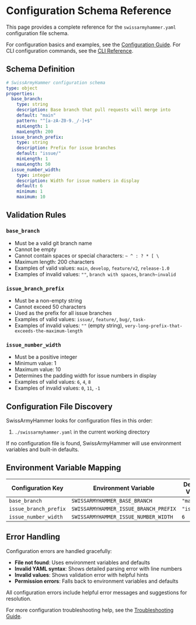 # Configuration Schema Reference

This page provides a complete reference for the `swissarmyhammer.yaml` configuration file schema.

For configuration basics and examples, see the [Configuration Guide](configuration.md). For CLI configuration commands, see the [CLI Reference](cli-reference.md#configuration-commands).

## Schema Definition

```yaml
# SwissArmyHammer configuration schema
type: object
properties:
  base_branch:
    type: string
    description: Base branch that pull requests will merge into
    default: "main"
    pattern: "^[a-zA-Z0-9._/-]+$"
    minLength: 1
    maxLength: 200
  issue_branch_prefix:
    type: string
    description: Prefix for issue branches
    default: "issue/"
    minLength: 1
    maxLength: 50
  issue_number_width:
    type: integer
    description: Width for issue numbers in display
    default: 6
    minimum: 1
    maximum: 10
```

## Validation Rules

### `base_branch`
- Must be a valid git branch name
- Cannot be empty
- Cannot contain spaces or special characters: `~ ^ : ? * [ \`
- Maximum length: 200 characters
- Examples of valid values: `main`, `develop`, `feature/v2`, `release-1.0`
- Examples of invalid values: `""`, `branch with spaces`, `branch~invalid`

### `issue_branch_prefix`
- Must be a non-empty string
- Cannot exceed 50 characters
- Used as the prefix for all issue branches
- Examples of valid values: `issue/`, `feature/`, `bug/`, `task-`
- Examples of invalid values: `""` (empty string), `very-long-prefix-that-exceeds-the-maximum-length`

### `issue_number_width`
- Must be a positive integer
- Minimum value: 1
- Maximum value: 10
- Determines the padding width for issue numbers in display
- Examples of valid values: `6`, `4`, `8`
- Examples of invalid values: `0`, `11`, `-1`

## Configuration File Discovery

SwissArmyHammer looks for configuration files in this order:

1. `./swissarmyhammer.yaml` in the current working directory

If no configuration file is found, SwissArmyHammer will use environment variables and built-in defaults.

## Environment Variable Mapping

| Configuration Key | Environment Variable | Default Value |
|------------------|---------------------|---------------|
| `base_branch` | `SWISSARMYHAMMER_BASE_BRANCH` | `"main"` |
| `issue_branch_prefix` | `SWISSARMYHAMMER_ISSUE_BRANCH_PREFIX` | `"issue/"` |
| `issue_number_width` | `SWISSARMYHAMMER_ISSUE_NUMBER_WIDTH` | `6` |

## Error Handling

Configuration errors are handled gracefully:

- **File not found**: Uses environment variables and defaults
- **Invalid YAML syntax**: Shows detailed parsing error with line numbers
- **Invalid values**: Shows validation error with helpful hints
- **Permission errors**: Falls back to environment variables and defaults

All configuration errors include helpful error messages and suggestions for resolution.

For more configuration troubleshooting help, see the [Troubleshooting Guide](troubleshooting.md#configuration-issues).
